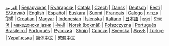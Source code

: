 <a href="/od/2.1/ar/">العربية</a> |
<a href="/od/1.1/be/">Беларуская</a> |
<a href="/od/1.1/bg/">Български</a> |
<a href="/od/1.1/ca/">Català</a> |
<a href="/od/2.0/cz/">Czech</a> |
<a href="/od/1.1/da/">Dansk</a> |
<a href="/od/2.0/de/">Deutsch</a> |
<a href="/od/2.1/et/">Eesti</a> |
<a href="/od/1.0/el/">Ελληνικά</a> |
<a href="/od/{{site.od_current_version}}/en/">English</a> |
<a href="/od/2.1/es/">Español</a> |
<a href="/od/1.0/eu">Euskara</a> |
<a href="/od/1.1/fi/">Suomi</a> |
<a href="/od/1.1/fr/">Français</a> |
<a href="/od/2.1/gl/">Galego</a> |
<a href="/od/1.1/he/">עברית</a> |
<a href="/od/2.0/hi">हिन्दी</a> |
<a href="/od/1.1/hr/">Croatian</a> |
<a href="/od/1.1/hu/">Magyar</a> |
<a href="/od/1.1/id/">Indonesian</a> |
<a href="/od/1.0/is/">Íslenska</a> |
<a href="/od/2.0/it/">Italiano</a> |
<a href="/od/2.1/ja/">日本語</a> |
<a href="/od/1.1/kn/">ಕನ್ನಡ</a> |
<a href="/od/2.1/ko/">한국어</a> |
<a href="/od/1.1/mk/">македонски јазик</a> |
<a href="/od/2.1/ne/">नेपाली</a> |
<a href="/od/1.1/no/">Norsk (bokmål)</a> |
<a href="/od/2.0/pl/">Polszczyzna</a> |
<a href="/od/2.0/pt-br/">Português Brasileiro </a> |
<a href="/od/1.1/pt/">Português</a> |
<a href="/od/1.1/ru/">Русский</a> |
<a href="/od/1.1/sq/">Shqip</a> |
<a href="/od/2.1/sr/">Српски</a> |
<a href="/od/1.1/sv/">Svenska</a> |
<a href="/od/1.1/te/">తెలుగు</a> |
<a href="/od/1.1/tr/">Türkçe</a> |
<a href="/od/2.0/ua/">Українська</a> |
<a href="/od/1.1/zh/">简体中文</a> |
<a href="/od/2.0/zh-tw/">繁體中文</a>
